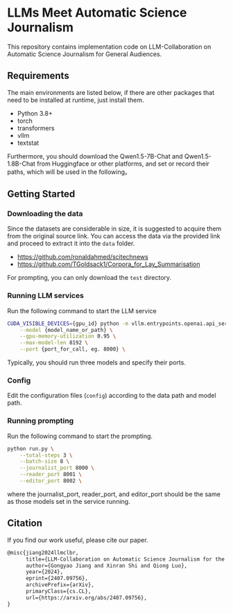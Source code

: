 # LLMs Meet Automatic Science Journalism
This repository contains implementation code on LLM-Collaboration on Automatic Science Journalism for General Audiences.

## Requirements
The main environments are listed below, if there are other packages that need to be installed at runtime, just install them.
- Python 3.8+
- torch
- transformers
- vllm
- textstat

Furthermore, you should download the Qwen1.5-7B-Chat and Qwen1.5-1.8B-Chat from Huggingface or other platforms, and set or record their paths, which will be used in the following。

## Getting Started

### Downloading the data
Since the datasets are considerable in size, it is suggested to acquire them from the original source link. You can access the data via the provided link and proceed to extract it into the `data` folder.
- https://github.com/ronaldahmed/scitechnews
- https://github.com/TGoldsack1/Corpora_for_Lay_Summarisation

For prompting, you can only download the `test` directory.

### Running LLM services
Run the following command to start the LLM service
```bash
CUDA_VISIBLE_DEVICES={gpu_id} python -m vllm.entrypoints.openai.api_server \
    --model {model_name_or_path} \
    --gpu-memory-utilization 0.95 \
    --max-model-len 8192 \
    --port {port_for_call, eg. 8000} \
```
Typically, you should run three models and specify their ports.

### Config
Edit the configuration files (`config`) according to the data path and model path.

### Running prompting
Run the following command to start the prompting.

```bash
python run.py \
    --total-steps 3 \
    --batch-size 8 \
    --journalist_port 8000 \
    --reader_port 8001 \
    --editor_port 8002 \
```
where the journalist_port, reader_port, and editor_port should be the same as those models set in the service running.

## Citation
If you find our work useful, please cite our paper.
```tex
@misc{jiang2024llmclbr,
      title={LLM-Collaboration on Automatic Science Journalism for the General Audience}, 
      author={Gongyao Jiang and Xinran Shi and Qiong Luo},
      year={2024},
      eprint={2407.09756},
      archivePrefix={arXiv},
      primaryClass={cs.CL},
      url={https://arxiv.org/abs/2407.09756}, 
}
```
